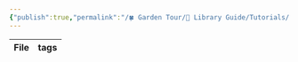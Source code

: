 ```yaml
---
{"publish":true,"permalink":"/🍀 Garden Tour/🧰 Library Guide/Tutorials/Index of this library's ACCESS folder descriptions.md","title":"Index of this library's ACCESS folder descriptions","created":"2022-06-23","modified":"2023-03-14","published":"2025-07-09T09:43:14.146+08:00","tags":["dataview"],"cssclasses":""}
---
```


| File | tags |
| ---- | ---- |
 